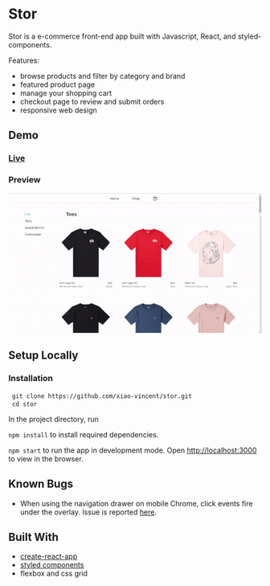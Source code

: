 # Stor
Stor is a e-commerce front-end app built with Javascript, React, and styled-components.

Features: 
* browse products and filter by category and brand
* featured product page 
* manage your shopping cart
* checkout page to review and submit orders  
* responsive web design

## Demo
### [Live](https://xiao-vincent.github.io/stor)

### Preview
![store-demo-gif](./public/store-demo.gif?raw=true)

## Setup Locally
### Installation
```shell
 git clone https://github.com/xiao-vincent/stor.git
 cd stor 
```
In the project directory, run

`npm install` to install required dependencies.

`npm start` to run the app in development mode. Open [http://localhost:3000](http://localhost:3000) to view in the browser.

## Known Bugs
* When using the navigation drawer on mobile Chrome, click events fire under the overlay. Issue is reported [here](https://github.com/stoeffel/react-motion-drawer/issues/24).

## Built With 
- [create-react-app](https://github.com/facebook/create-react-app/)
- [styled components](https://www.styled-components.com/)
- flexbox and css grid
